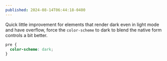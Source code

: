 ```yaml
---
published: 2024-08-14T06:44:18-0400
---
```


Quick little improvement for elements that render dark even in light mode and have overflow, force the `color-scheme` to dark to blend the native form controls a bit better.

```css
pre {
  color-scheme: dark;
}
```
